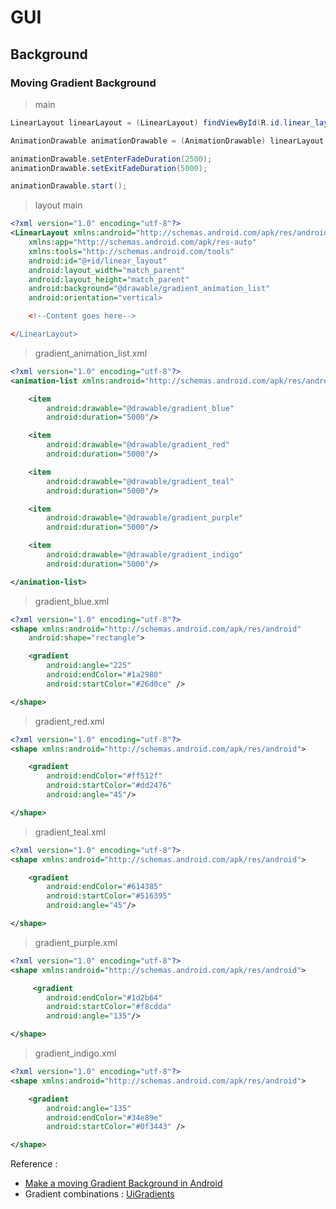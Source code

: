 # GUI

## Background

### Moving Gradient Background

> main

```java
LinearLayout linearLayout = (LinearLayout) findViewById(R.id.linear_layout);

AnimationDrawable animationDrawable = (AnimationDrawable) linearLayout.getBackground();

animationDrawable.setEnterFadeDuration(2500);
animationDrawable.setExitFadeDuration(5000);

animationDrawable.start();
```

> layout main

```xml
<?xml version="1.0" encoding="utf-8"?>
<LinearLayout xmlns:android="http://schemas.android.com/apk/res/android"
    xmlns:app="http://schemas.android.com/apk/res-auto"
    xmlns:tools="http://schemas.android.com/tools"
    android:id="@+id/linear_layout"
    android:layout_width="match_parent"
    android:layout_height="match_parent"
    android:background="@drawable/gradient_animation_list"
    android:orientation="vertical>

    <!--Content goes here-->

</LinearLayout>
```

> gradient_animation_list.xml

```xml
<?xml version="1.0" encoding="utf-8"?>
<animation-list xmlns:android="http://schemas.android.com/apk/res/android">

    <item
        android:drawable="@drawable/gradient_blue"
        android:duration="5000"/>

    <item
        android:drawable="@drawable/gradient_red"
        android:duration="5000"/>

    <item
        android:drawable="@drawable/gradient_teal"
        android:duration="5000"/>

    <item
        android:drawable="@drawable/gradient_purple"
        android:duration="5000"/>

    <item
        android:drawable="@drawable/gradient_indigo"
        android:duration="5000"/>

</animation-list>
```

> gradient_blue.xml

```xml
<?xml version="1.0" encoding="utf-8"?>
<shape xmlns:android="http://schemas.android.com/apk/res/android"
    android:shape="rectangle">

    <gradient
        android:angle="225"
        android:endColor="#1a2980"
        android:startColor="#26d0ce" />

</shape>
```

> gradient_red.xml
```xml
<?xml version="1.0" encoding="utf-8"?>
<shape xmlns:android="http://schemas.android.com/apk/res/android">

    <gradient
        android:endColor="#ff512f"
        android:startColor="#dd2476"
        android:angle="45"/>

</shape>
```


> gradient_teal.xml


```xml
<?xml version="1.0" encoding="utf-8"?>
<shape xmlns:android="http://schemas.android.com/apk/res/android">

    <gradient
        android:endColor="#614385"
        android:startColor="#516395"
        android:angle="45"/>

</shape>
```
> gradient_purple.xml
```xml
<?xml version="1.0" encoding="utf-8"?>
<shape xmlns:android="http://schemas.android.com/apk/res/android">

     <gradient
        android:endColor="#1d2b64"
        android:startColor="#f8cdda"
        android:angle="135"/>

</shape>
```

> gradient_indigo.xml

```xml
<?xml version="1.0" encoding="utf-8"?>
<shape xmlns:android="http://schemas.android.com/apk/res/android">

 	<gradient
     	android:angle="135"
        android:endColor="#34e89e"
        android:startColor="#0f3443" />

</shape>
```

Reference :
- [Make a moving Gradient Background in Android](http://thetechnocafe.com/make-a-moving-gradient-background-in-android/)
- Gradient combinations : [UiGradients](https://uigradients.com/#Kyoto)